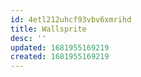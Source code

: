 ```yaml
---
id: 4etl212uhcf93vbv6xmrihd
title: Wallsprite
desc: ''
updated: 1681955169219
created: 1681955169219
---
```

